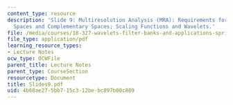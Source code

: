 ```yaml
---
content_type: resource
description: 'Slide 9: Multiresolution Analysis (MRA): Requirements for MRA; Nested
  Spaces and Complementary Spaces; Scaling Functions and Wavelets.'
file: /media/courses/18-327-wavelets-filter-banks-and-applications-spring-2003/4b68ae275bb715c312bebc897b00c809_Slides9.pdf
file_type: application/pdf
learning_resource_types:
- Lecture Notes
ocw_type: OCWFile
parent_title: Lecture Notes
parent_type: CourseSection
resourcetype: Document
title: Slides9.pdf
uid: 4b68ae27-5bb7-15c3-12be-bc897b00c809
---
```

